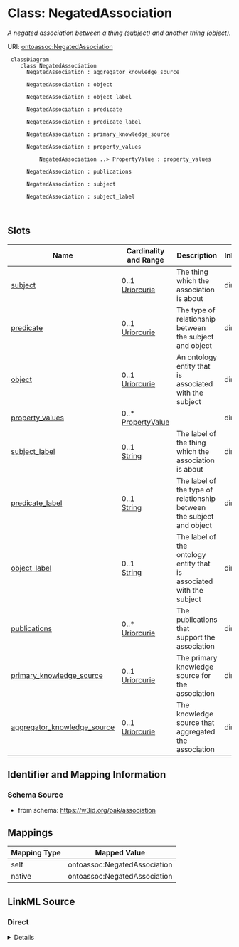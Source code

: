 # Class: NegatedAssociation
_A negated association between a thing (subject) and another thing (object)._




URI: [ontoassoc:NegatedAssociation](https://w3id.org/oak/association/NegatedAssociation)



```{mermaid}
 classDiagram
    class NegatedAssociation
      NegatedAssociation : aggregator_knowledge_source
        
      NegatedAssociation : object
        
      NegatedAssociation : object_label
        
      NegatedAssociation : predicate
        
      NegatedAssociation : predicate_label
        
      NegatedAssociation : primary_knowledge_source
        
      NegatedAssociation : property_values
        
          NegatedAssociation ..> PropertyValue : property_values
        
      NegatedAssociation : publications
        
      NegatedAssociation : subject
        
      NegatedAssociation : subject_label
        
      
```




<!-- no inheritance hierarchy -->


## Slots

| Name | Cardinality and Range | Description | Inheritance |
| ---  | --- | --- | --- |
| [subject](subject.md) | 0..1 <br/> [Uriorcurie](Uriorcurie.md) | The thing which the association is about | direct |
| [predicate](predicate.md) | 0..1 <br/> [Uriorcurie](Uriorcurie.md) | The type of relationship between the subject and object | direct |
| [object](object.md) | 0..1 <br/> [Uriorcurie](Uriorcurie.md) | An ontology entity that is associated with the subject | direct |
| [property_values](property_values.md) | 0..* <br/> [PropertyValue](PropertyValue.md) |  | direct |
| [subject_label](subject_label.md) | 0..1 <br/> [String](String.md) | The label of the thing which the association is about | direct |
| [predicate_label](predicate_label.md) | 0..1 <br/> [String](String.md) | The label of the type of relationship between the subject and object | direct |
| [object_label](object_label.md) | 0..1 <br/> [String](String.md) | The label of the ontology entity that is associated with the subject | direct |
| [publications](publications.md) | 0..* <br/> [Uriorcurie](Uriorcurie.md) | The publications that support the association | direct |
| [primary_knowledge_source](primary_knowledge_source.md) | 0..1 <br/> [Uriorcurie](Uriorcurie.md) | The primary knowledge source for the association | direct |
| [aggregator_knowledge_source](aggregator_knowledge_source.md) | 0..1 <br/> [Uriorcurie](Uriorcurie.md) | The knowledge source that aggregated the association | direct |









## Identifier and Mapping Information







### Schema Source


* from schema: https://w3id.org/oak/association





## Mappings

| Mapping Type | Mapped Value |
| ---  | ---  |
| self | ontoassoc:NegatedAssociation |
| native | ontoassoc:NegatedAssociation |





## LinkML Source

<!-- TODO: investigate https://stackoverflow.com/questions/37606292/how-to-create-tabbed-code-blocks-in-mkdocs-or-sphinx -->

### Direct

<details>
```yaml
name: NegatedAssociation
description: A negated association between a thing (subject) and another thing (object).
from_schema: https://w3id.org/oak/association
rank: 1000
slots:
- subject
- predicate
- object
- property_values
- subject_label
- predicate_label
- object_label
- publications
- primary_knowledge_source
- aggregator_knowledge_source

```
</details>

### Induced

<details>
```yaml
name: NegatedAssociation
description: A negated association between a thing (subject) and another thing (object).
from_schema: https://w3id.org/oak/association
rank: 1000
attributes:
  subject:
    name: subject
    description: The thing which the association is about.
    comments:
    - it is conventional for the subject to be the "entity" and the object to be the
      ontological descriptor
    from_schema: https://w3id.org/oak/association
    exact_mappings:
    - oa:hasBody
    rank: 1000
    slot_uri: rdf:subject
    alias: subject
    owner: NegatedAssociation
    domain_of:
    - Association
    - NegatedAssociation
    - AssociationChange
    range: uriorcurie
  predicate:
    name: predicate
    description: The type of relationship between the subject and object.
    from_schema: https://w3id.org/oak/association
    rank: 1000
    slot_uri: rdf:predicate
    alias: predicate
    owner: NegatedAssociation
    domain_of:
    - Association
    - NegatedAssociation
    - PropertyValue
    range: uriorcurie
  object:
    name: object
    description: An ontology entity that is associated with the subject.
    comments:
    - it is conventional for the subject to be the "entity" and the object to be the
      ontological descriptor
    from_schema: https://w3id.org/oak/association
    exact_mappings:
    - oa:hasTarget
    rank: 1000
    slot_uri: rdf:object
    alias: object
    owner: NegatedAssociation
    domain_of:
    - Association
    - NegatedAssociation
    - PropertyValue
    range: uriorcurie
  property_values:
    name: property_values
    from_schema: https://w3id.org/oak/association
    rank: 1000
    multivalued: true
    alias: property_values
    owner: NegatedAssociation
    domain_of:
    - Association
    - NegatedAssociation
    range: PropertyValue
    inlined: true
  subject_label:
    name: subject_label
    description: The label of the thing which the association is about.
    from_schema: https://w3id.org/oak/association
    rank: 1000
    mixins:
    - denormalized_slot
    slot_uri: sssom:subject_label
    alias: subject_label
    owner: NegatedAssociation
    domain_of:
    - Association
    - NegatedAssociation
    range: string
  predicate_label:
    name: predicate_label
    description: The label of the type of relationship between the subject and object.
    from_schema: https://w3id.org/oak/association
    rank: 1000
    mixins:
    - denormalized_slot
    slot_uri: sssom:predicate_label
    alias: predicate_label
    owner: NegatedAssociation
    domain_of:
    - Association
    - NegatedAssociation
    range: string
  object_label:
    name: object_label
    description: The label of the ontology entity that is associated with the subject.
    from_schema: https://w3id.org/oak/association
    rank: 1000
    mixins:
    - denormalized_slot
    slot_uri: sssom:object_label
    alias: object_label
    owner: NegatedAssociation
    domain_of:
    - Association
    - NegatedAssociation
    range: string
  publications:
    name: publications
    description: The publications that support the association
    from_schema: https://w3id.org/oak/association
    rank: 1000
    slot_uri: biolink:publications
    multivalued: true
    alias: publications
    owner: NegatedAssociation
    domain_of:
    - Association
    - NegatedAssociation
    - AssociationChange
    range: uriorcurie
  primary_knowledge_source:
    name: primary_knowledge_source
    description: The primary knowledge source for the association
    from_schema: https://w3id.org/oak/association
    rank: 1000
    slot_uri: biolink:primary_knowledge_source
    alias: primary_knowledge_source
    owner: NegatedAssociation
    domain_of:
    - Association
    - NegatedAssociation
    - ParserConfiguration
    - AssociationChange
    range: uriorcurie
  aggregator_knowledge_source:
    name: aggregator_knowledge_source
    description: The knowledge source that aggregated the association
    from_schema: https://w3id.org/oak/association
    rank: 1000
    slot_uri: biolink:aggregator_knowledge_source
    alias: aggregator_knowledge_source
    owner: NegatedAssociation
    domain_of:
    - Association
    - NegatedAssociation
    - ParserConfiguration
    - AssociationChange
    range: uriorcurie

```
</details>